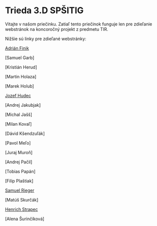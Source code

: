 # Trieda 3.D SPŠITIG
Vitajte v našom priečinku. Zatiaľ tento priečinok funguje len pre zdieľanie webstránok na koncoročný projekt z predmetu TIR.

Nižšie sú linky pre zdieľané webstránky:

[Adrián Finik](https://oazazdravia.vercel.app/)

[Samuel Garb]

[Kristián Herud]

[Martin Holaza]

[Marek Holub]

[Jozef Hudec](https://tretiad.github.io/hudec)

[Andrej Jakubjak]

[Michal Jašš]

[Milan Kovaľ]

[Dávid Kšendzuľák]

[Pavol Meľo]

[Juraj Muroň]

[Andrej Pačil]

[Tobias Papán]

[Filip Plaštiak]

[Samuel Rieger](https://tretiad.github.io/rieger)

[Matúš Skurčák]

[Henrich Strapec](https://tretiad.github.io/strapec)

[Alena Šurinčíková]

